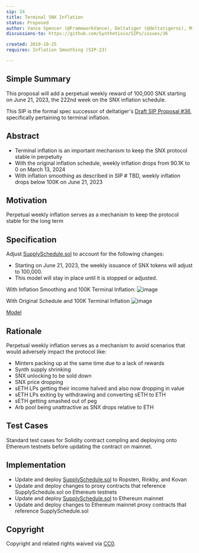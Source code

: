```yaml
---
sip: 24
title: Terminal SNX Inflation
status: Proposed
author: Vance Spencer (@FrameworkVance), Deltatiger (@deltatigernz), Michael Anderson (@meanderson)
discussions-to: https://github.com/Synthetixio/SIPs/issues/36

created: 2019-10-25
requires: Inflation Smoothing (SIP-23)

---
```


<!--You can leave these HTML comments in your merged SIP and delete the visible duplicate text guides, they will not appear and may be helpful to refer to if you edit it again. This is the suggested template for new SIPs. Note that an SIP number will be assigned by an editor. When opening a pull request to submit your SIP, please use an abbreviated title in the filename, `sip-draft_title_abbrev.md`. The title should be 44 characters or less.-->


## Simple Summary
<!--"If you can't explain it simply, you don't understand it well enough." Provide a simplified and layman-accessible explanation of the SIP.-->
This proposal will add a perpetual weekly reward of 100,000 SNX starting on June 21, 2023, the 222nd week on the SNX inflation schedule. 

This SIP is the formal spec successor of deltatiger's [Draft SIP Proposal #36](https://github.com/Synthetixio/SIPs/issues/36), specifically pertaining to terminal inflation. 


## Abstract
<!--A short (~200 word) description of the technical issue being addressed.-->
- Terminal inflation is an important mechanism to keep the SNX protocol stable in perpetuity
- With the original inflation schedule, weekly inflation drops from 90.1K to 0 on March 13, 2024
- With inflation smoothing as described in SIP # TBD, weekly inflation drops below 100K on June 21, 2023 

## Motivation
<!--The motivation is critical for SIPs that want to change Synthetix. It should clearly explain why the existing protocol specification is inadequate to address the problem that the SIP solves. SIP submissions without sufficient motivation may be rejected outright.-->
Perpetual weekly inflation serves as a mechanism to keep the protocol stable for the long term


## Specification
<!--The technical specification should describe the syntax and semantics of any new feature.-->
Adjust [SupplySchedule.sol](https://github.com/Synthetixio/synthetix/blob/master/contracts/SupplySchedule.sol) to account for the following changes:
- Starting on June 21, 2023, the weekly issuance of SNX tokens will adjust to 100,000.
- This model will stay in place until it is stopped or adjusted.

With Inflation Smoothing and 100K Terminal Inflation:
![image](https://media.discordapp.net/attachments/637348888713625626/637736129013088295/Screen_Shot_2019-10-26_at_12.20.50_PM.png)

With Original Schedule and 100K Terminal Inflation
![image](https://media.discordapp.net/attachments/637348888713625626/637735914516512788/Screen_Shot_2019-10-26_at_12.24.34_PM.png)

[Model](https://docs.google.com/spreadsheets/d/1rVXFnZSMvHEv5XpA5Q23x-cXEo7w-2T80wlAfT-YbuI/edit#gid=1640166717)


## Rationale
<!--The rationale fleshes out the specification by describing what motivated the design and why particular design decisions were made. It should describe alternate designs that were considered and related work, e.g. how the feature is supported in other languages. The rationale may also provide evidence of consensus within the community, and should discuss important objections or concerns raised during discussion.-->
Perpetual weekly inflation serves as a mechanism to avoid scenarios that would adversely impact the protocol like:

- Minters packing up at the same time due to a lack of rewards
- Synth supply shrinking
- SNX unlocking to be sold down
- SNX price dropping
- sETH LPs getting their income halved and also now dropping in value
- sETH LPs exiting by withdrawing and converting sETH to ETH
- sETH getting smashed out of peg
- Arb pool being unattractive as SNX drops relative to ETH

## Test Cases
<!--Test cases for an implementation are mandatory for SIPs but can be included with the implementation..-->
Standard test cases for Solidity contract compling and deploying onto Ethereum testnets before updating the contract on mainnet. 

## Implementation
<!--The implementations must be completed before any SIP is given status "Implemented", but it need not be completed before the SIP is "Approved". While there is merit to the approach of reaching consensus on the specification and rationale before writing code, the principle of "rough consensus and running code" is still useful when it comes to resolving many discussions of API details.-->
- Update and deploy [SupplySchedule.sol](https://github.com/Synthetixio/synthetix/blob/master/contracts/SupplySchedule.sol) to Ropsten, Rinkby, and Kovan
- Update and deploy changes to proxy contracts that reference SupplySchedule.sol on Ethereum testnets
- Update and deploy [SupplySchedule.sol](https://github.com/Synthetixio/synthetix/blob/master/contracts/SupplySchedule.sol) to Ethereum mainnet
- Update and deploy changes to Ethereum mainnet proxy contracts that reference SupplySchedule.sol

## Copyright
Copyright and related rights waived via [CC0](https://creativecommons.org/publicdomain/zero/1.0/).

